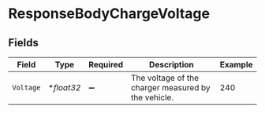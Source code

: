 # ResponseBodyChargeVoltage


## Fields

| Field                                               | Type                                                | Required                                            | Description                                         | Example                                             |
| --------------------------------------------------- | --------------------------------------------------- | --------------------------------------------------- | --------------------------------------------------- | --------------------------------------------------- |
| `Voltage`                                           | **float32*                                          | :heavy_minus_sign:                                  | The voltage of the charger measured by the vehicle. | 240                                                 |